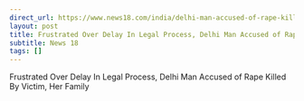 ```yaml
---
direct_url: https://www.news18.com/india/delhi-man-accused-of-rape-killed-by-victim-and-her-family-8861141.html
layout: post
title: Frustrated Over Delay In Legal Process, Delhi Man Accused of Rape Killed By Victim, Her Family
subtitle: News 18
tags: []
---
```


Frustrated Over Delay In Legal Process, Delhi Man Accused of Rape Killed By Victim, Her Family
